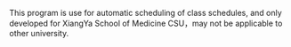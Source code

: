 This program is use for automatic scheduling of class schedules,
and only developed for XiangYa School of Medicine CSU，may not be applicable to other university.